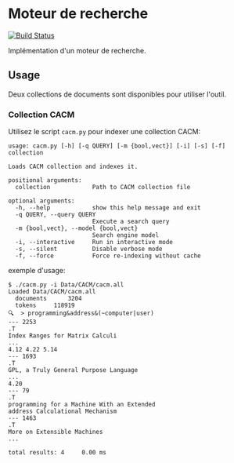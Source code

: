 # Moteur de recherche

[![Build Status](https://travis-ci.org/souhaibattaiki/searchy.svg?branch=master)](https://travis-ci.org/souhaibattaiki/searchy)

Implémentation d'un moteur de recherche.

## Usage

Deux collections de documents sont disponibles pour utiliser l'outil.

### Collection CACM

Utilisez le script `cacm.py` pour indexer une collection CACM:
```
usage: cacm.py [-h] [-q QUERY] [-m {bool,vect}] [-i] [-s] [-f] collection

Loads CACM collection and indexes it.

positional arguments:
  collection            Path to CACM collection file

optional arguments:
  -h, --help            show this help message and exit
  -q QUERY, --query QUERY
                        Execute a search query
  -m {bool,vect}, --model {bool,vect}
                        Search engine model
  -i, --interactive     Run in interactive mode
  -s, --silent          Disable verbose mode
  -f, --force           Force re-indexing without cache
```

exemple d'usage:
```
$ ./cacm.py -i Data/CACM/cacm.all
Loaded Data/CACM/cacm.all
  documents 	 3204
  tokens 	 118919
🔍  > programming&address&(~computer|user)
--- 2253
.T
Index Ranges for Matrix Calculi
...
4.12 4.22 5.14
--- 1693
.T
GPL, a Truly General Purpose Language
...
4.20
--- 79
.T
programming for a Machine With an Extended
address Calculational Mechanism
--- 1463
.T
More on Extensible Machines
...

total results: 4     0.00 ms
```
